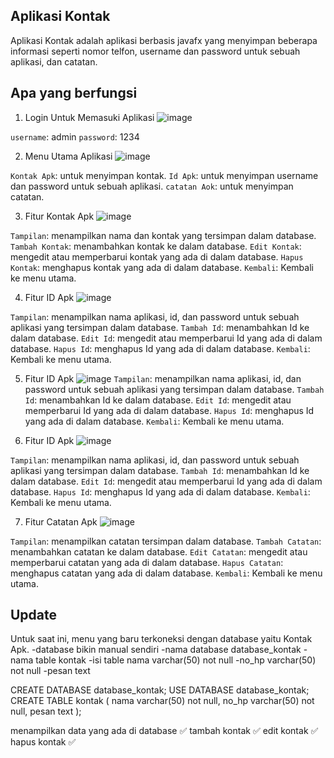 ## Aplikasi Kontak

Aplikasi Kontak adalah aplikasi berbasis javafx yang menyimpan beberapa informasi seperti nomor telfon, username dan password untuk sebuah aplikasi, dan catatan.

## Apa yang berfungsi

1. Login Untuk Memasuki Aplikasi
  ![image](https://github.com/user-attachments/assets/229e9de9-95b3-4398-ab55-b04d162258a0)

  `username`: admin
  `password`: 1234

2. Menu Utama Aplikasi
  ![image](https://github.com/user-attachments/assets/107b12bf-56ce-4074-ac70-743d04a09184)

  `Kontak Apk`: untuk menyimpan kontak.
  `Id Apk`: untuk menyimpan username dan password untuk sebuah aplikasi.
  `catatan Aok`: untuk menyimpan catatan.

3. Fitur Kontak Apk
  ![image](https://github.com/user-attachments/assets/e2cc8ee1-6977-473b-a6b5-b4153cd7b15f)

  `Tampilan`: menampilkan nama dan kontak yang tersimpan dalam database.
  `Tambah Kontak`: menambahkan kontak ke dalam database.
  `Edit Kontak`: mengedit atau memperbarui kontak yang ada di dalam database.
  `Hapus Kontak`: menghapus kontak yang ada di dalam database.
  `Kembali`: Kembali ke menu utama.

4. Fitur ID Apk
   ![image](https://github.com/user-attachments/assets/5a7a0ab0-4478-46ec-8f20-2ae95ade1c33)
   
  `Tampilan`: menampilkan nama aplikasi, id, dan password untuk sebuah aplikasi yang tersimpan dalam database.
  `Tambah Id`: menambahkan Id ke dalam database.
  `Edit Id`: mengedit atau memperbarui Id yang ada di dalam database.
  `Hapus Id`: menghapus Id yang ada di dalam database.
  `Kembali`: Kembali ke menu utama.

5. Fitur ID Apk
   ![image](https://github.com/user-attachments/assets/5a7a0ab0-4478-46ec-8f20-2ae95ade1c33)
  `Tampilan`: menampilkan nama aplikasi, id, dan password untuk sebuah aplikasi yang tersimpan dalam database.
  `Tambah Id`: menambahkan Id ke dalam database.
  `Edit Id`: mengedit atau memperbarui Id yang ada di dalam database.
  `Hapus Id`: menghapus Id yang ada di dalam database.
  `Kembali`: Kembali ke menu utama.

6. Fitur ID Apk
   ![image](https://github.com/user-attachments/assets/5a7a0ab0-4478-46ec-8f20-2ae95ade1c33)
   
  `Tampilan`: menampilkan nama aplikasi, id, dan password untuk sebuah aplikasi yang tersimpan dalam database.
  `Tambah Id`: menambahkan Id ke dalam database.
  `Edit Id`: mengedit atau memperbarui Id yang ada di dalam database.
  `Hapus Id`: menghapus Id yang ada di dalam database.
  `Kembali`: Kembali ke menu utama.

7. Fitur Catatan Apk
   ![image](https://github.com/user-attachments/assets/537edcf1-7891-4659-a878-2c8c397f5dba)

  `Tampilan`: menampilkan catatan tersimpan dalam database.
  `Tambah Catatan`: menambahkan catatan ke dalam database.
  `Edit Catatan`: mengedit atau memperbarui catatan yang ada di dalam database.
  `Hapus Catatan`: menghapus catatan yang ada di dalam database.
  `Kembali`: Kembali ke menu utama.

## Update
Untuk saat ini, menu yang baru terkoneksi dengan database yaitu Kontak Apk.
-database bikin manual sendiri
-nama database database_kontak
-nama table kontak
-isi table nama varchar(50) not null
-no_hp varchar(50) not null
-pesan text

CREATE DATABASE database_kontak;
USE DATABASE database_kontak;
CREATE TABLE kontak (
nama varchar(50) not null,
no_hp varchar(50) not null,
pesan text
);

menampilkan data yang ada di database ✅
tambah kontak ✅
edit kontak ✅
hapus kontak ✅
